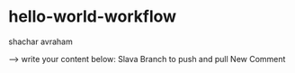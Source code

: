 # hello-world-workflow
shachar avraham


--> write your content below:
Slava Branch to push and pull
New Comment

